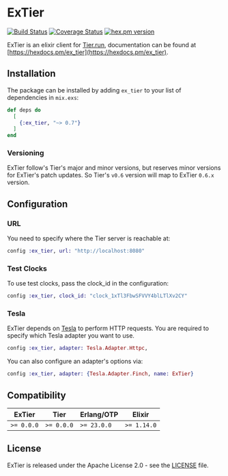 # ExTier

[![Build Status](https://img.shields.io/github/actions/workflow/status/gordalina/ex_tier/ci.yml?branch=main&style=flat-square)](https://github.com/gordalina/ex_tier/actions?query=workflow%3A%22ci%22)
[![Coverage Status](https://img.shields.io/codecov/c/github/gordalina/ex_tier?style=flat-square)](https://app.codecov.io/gh/gordalina/ex_tier)
[![hex.pm version](https://img.shields.io/hexpm/v/ex_tier?style=flat-square)](https://hex.pm/packages/ex_tier)

ExTier is an elixir client for [Tier.run](https://tier.run), documentation can be found at [https://hexdocs.pm/ex_tier](https://hexdocs.pm/ex_tier).

## Installation

The package can be installed by adding `ex_tier` to your list of dependencies in `mix.exs`:

```elixir
def deps do
  [
    {:ex_tier, "~> 0.7"}
  ]
end
```

### Versioning

ExTier follow's Tier's major and minor versions, but reserves minor versions for ExTier's patch updates. So Tier's `v0.6` version will map to ExTier `0.6.x` version.

## Configuration

### URL

You need to specify where the Tier server is reachable at:

```elixir
config :ex_tier, url: "http://localhost:8080"
```

### Test Clocks

To use test clocks, pass the clock_id in the configuration:

```elixir
config :ex_tier, clock_id: "clock_1xTl3FbwSFVVY4blLTlXv2CY"
```

### Tesla

ExTier depends on [Tesla](https://github.com/elixir-tesla/tesla) to perform HTTP requests. You are required to specify which Tesla adapter you want to use.

```elixir
config :ex_tier, adapter: Tesla.Adapter.Httpc,
```

You can also configure an adapter's options via:

```elixir
config :ex_tier, adapter: {Tesla.Adapter.Finch, name: ExTier}
```

## Compatibility

| ExTier     | Tier        | Erlang/OTP | Elixir       |
| -          | -           | -          | -            |
| `>= 0.0.0` | `>= 0.0.0`  | `>= 23.0.0` | `>= 1.14.0` |

## License

ExTier is released under the Apache License 2.0 - see the [LICENSE](LICENSE) file.
